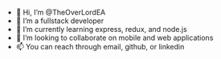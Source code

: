 - 👋 Hi, I’m @TheOverLordEA
- 👀 I’m a fullstack developer
- 🌱 I’m currently learning express, redux, and node.js
- 💞️ I’m looking to collaborate on mobile and web applications
- 📫 You can reach through email, github, or linkedin 

<!---
TheOverLordEA/TheOverLordEA is a ✨ special ✨ repository because its `README.md` (this file) appears on your GitHub profile.
You can click the Preview link to take a look at your changes.
--->

